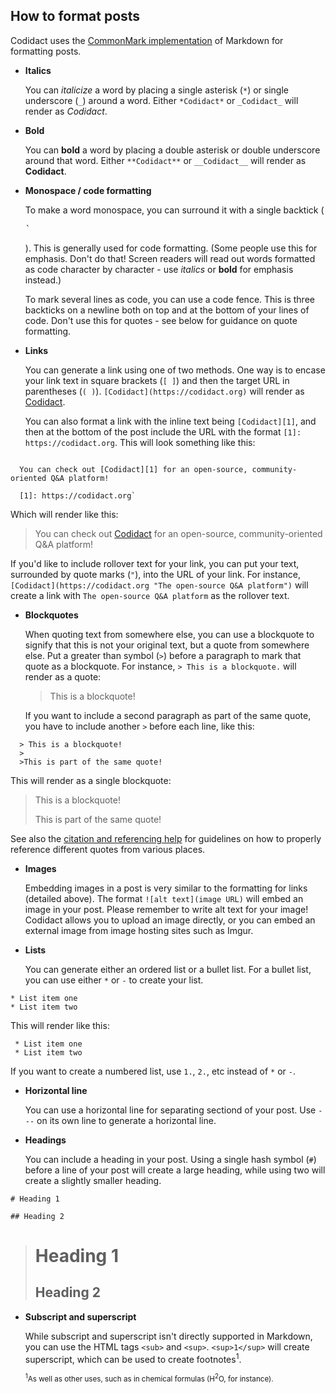 ## How to format posts

Codidact uses the [CommonMark implementation](https://commonmark.org) of Markdown for formatting posts.

* **Italics**

  You can *italicize* a word by placing a single asterisk (`*`) or single underscore (`_`) around a word. Either `*Codidact*` or `_Codidact_` will render as *Codidact*.

* **Bold**

  You can **bold** a word by placing a double asterisk or double underscore around that word. Either `**Codidact**` or `__Codidact__` will render as **Codidact**.

* **Monospace / code formatting**

  To make a word monospace, you can surround it with a single backtick (<pre>`</pre>). This is generally used for code formatting. (Some people use this for emphasis. Don't do that! Screen readers will read out words formatted as code character by character - use *italics* or **bold** for emphasis instead.)

  To mark several lines as code, you can use a code fence. This is three backticks on a newline both on top and at the bottom of your lines of code. Don't use this for quotes - see below for guidance on quote formatting.

* **Links**

  You can generate a link using one of two methods. One way is to encase your link text in square brackets (`[ ]`) and then the target URL in parentheses (`( )`). `[Codidact](https://codidact.org)` will render as [Codidact](https://codidact.org).

  You can also format a link with the inline text being `[Codidact][1]`, and then at the bottom of the post include the URL with the format `[1]: https://codidact.org`. This will look something like this:

```

  You can check out [Codidact][1] for an open-source, community-oriented Q&A platform!
  
  [1]: https://codidact.org`

```
  Which will render like this:

  > You can check out [Codidact][1] for an open-source, community-oriented Q&A platform!
  > 
  > [1]: https://codidact.org

  If you'd like to include rollover text for your link, you can put your text, surrounded by quote marks (`"`), into the URL of your link. For instance, `[Codidact](https://codidact.org "The open-source Q&A platform")` will create a link with `The open-source Q&A platform` as the rollover text.

* **Blockquotes**

  When quoting text from somewhere else, you can use a blockquote to signify that this is not your original text, but a quote from somewhere else. Put a greater than symbol (`>`) before a paragraph to mark that quote as a blockquote. For instance, `> This is a blockquote.` will render as a quote:

  > This is a blockquote!

  If you want to include a second paragraph as part of the same quote, you have to include another `>` before each line, like this:

```
  > This is a blockquote!
  >
  >This is part of the same quote!
```

  This will render as a single blockquote:

  > This is a blockquote!
  >
  > This is part of the same quote!

  See also the [citation and referencing help](/help/referencing) for guidelines on how to properly reference different quotes from various places.

* **Images**

  Embedding images in a post is very similar to the formatting for links (detailed above). The format `![alt text](image URL)` will embed an image in your post. Please remember to write alt text for your image! Codidact allows you to upload an image directly, or you can embed an external image from image hosting sites such as Imgur.

* **Lists**

  You can generate either an ordered list or a bullet list. For a bullet list, you can use either `*` or `-` to create your list.

```
* List item one
* List item two
```

  This will render like this:

     * List item one
     * List item two

  If you want to create a numbered list, use `1.`, `2.`, etc instead of `*` or `-`.

* **Horizontal line**

  You can use a horizontal line for separating sectiond of your post. Use `---` on its own line to generate a horizontal line.

* **Headings**

  You can include a heading in your post. Using a single hash symbol (`#`) before a line of your post will create a large heading, while using two will create a slightly smaller heading.

```
# Heading 1

## Heading 2
```

  > # Heading 1
  >
  > ## Heading 2

* **Subscript and superscript**

  While subscript and superscript isn't directly supported in Markdown, you can use the HTML tags `<sub>` and `<sup>`. `<sup>1</sup>` will create superscript, which can be used to create footnotes<sup>1</sup>.

  <sub><sup>1</sup>As well as other uses, such as in chemical formulas (H<sup>2</sup>O, for instance).</sub>

